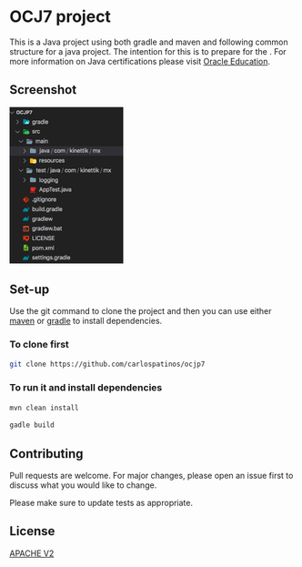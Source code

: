 # OCJ7 project

This is a Java project using both gradle and maven and following common structure for a java project. The intention for this is to prepare for the . For more information on Java certifications please visit [Oracle Education](https://education.oracle.com/java-and-dev-tech/x/product_267?certPage=true).

## Screenshot

<img src="doc/screenshot.png?raw=true" width="200" />

## Set-up

Use the git command to clone the project and then you can use either [maven](https://maven.apache.org/install.html) or [gradle](https://gradle.org/install/) to install dependencies.

### To clone first

```bash
git clone https://github.com/carlospatinos/ocjp7
```

### To run it and install dependencies

```bash
mvn clean install
```

```bash
gadle build
```

## Contributing
Pull requests are welcome. For major changes, please open an issue first to discuss what you would like to change.

Please make sure to update tests as appropriate.

## License
[APACHE V2](LICENSE)